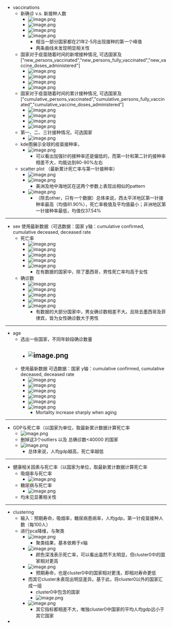 - vaccinations
	- 新确诊 v.s. 新接种人数
		- ![image.png](assets/image_1672252450723_0.png)
		- ![image.png](assets/image_1672252457075_0.png)
		- ![image.png](assets/image_1672252461433_0.png)
		- ![image.png](assets/image_1672252466087_0.png)
			- 相当一部分国家都在21年2-5月出现接种的第一个峰值
			- 两条曲线未发现明显相关性
	- 国家对于疫苗随着时间的新增接种情况, 可选国家及["new_persons_vaccinated","new_persons_fully_vaccinated","new_vaccine_doses_administered"]
		- ![image.png](assets/image_1672250741468_0.png)
		- ![image.png](assets/image_1672250758372_0.png)
		- ![image.png](assets/image_1672250770503_0.png)
		- ![image.png](assets/image_1672250784093_0.png)
	- 国家对于疫苗随着时间的累计接种情况, 可选国家及["cumulative_persons_vaccinated","cumulative_persons_fully_vaccinated","cumulative_vaccine_doses_administered"]
		- ![image.png](assets/image_1672250872320_0.png)
		- ![image.png](assets/image_1672250884539_0.png)
		- ![image.png](assets/image_1672250894967_0.png)
		- ![image.png](assets/image_1672250915188_0.png)
	- 第一、二、三针接种情况，可选国家
		- ![image.png](assets/image_1672250987616_0.png)
	- kde图展示全球的疫苗接种率，
		- ![image.png](assets/image_1672251104439_0.png)
			- 可以看出加强针的接种率还是偏低的，而第一针和第二针的接种率相差不大，均能达到80-90%左右
	- scatter plot （最新累计死亡率与第一针接种率）
		- ![image.png](assets/image_1672251694086_0.png)
		- ![image.png](assets/image_1672251942280_0.png)
			- 美洲及地中海地区在这两个参数上表现出相似的pattern
		- ![image.png](assets/image_1672251968416_0.png)
			- （除去other，只有一个数据）总体来说，西太平洋地区第一针接种率最高（均值81.90%），死亡率极值及平均值最小；非洲地区第一针接种率最低，均值仅37.54%
---
- sex 使用最新数据（可选数据：国家 y轴：cumulative confirmed, cumulative deceased, deceased rate
	- 死亡率
		- ![image.png](assets/image_1672253810814_0.png)
		- ![image.png](assets/image_1672253814755_0.png)
		- ![image.png](assets/image_1672253818413_0.png)
		- ![image.png](assets/image_1672253822521_0.png)
		- ![image.png](assets/image_1672253847993_0.png)
			- 在有数据的国家中，除了墨西哥，男性死亡率均高于女性
	- 确诊数
		- ![image.png](assets/%E5%9B%BE%E7%89%872.png)
		- ![image.png](assets/%E5%9B%BE%E7%89%873.png)
		- ![image.png](assets/%E5%9B%BE%E7%89%874.png)
		- ![image.png](assets/%E5%9B%BE%E7%89%875.png)
		- ![image.png](assets/%E5%9B%BE%E7%89%876.png)
			- 有数据的大部分国家中，男女确诊数相差不大。且除去墨西哥及菲律宾，皆为女性确诊数大于男性

----
- age
	- 选出一些国家，不同年龄段确诊数量
		- ![image.png](assets/image_1672253896038_0.png)
			-
	- 使用最新数据 可选数据：国家 y轴：cumulative confirmed, cumulative deceased, deceased rate
		- ![image.png](assets/image_1672253930362_0.png)
		- ![image.png](assets/image_1672253936337_0.png)
		- ![image.png](assets/image_1672253940005_0.png)
		- ![image.png](assets/image_1672253944597_0.png)
		- ![image.png](assets/image_1672254177266_0.png)
		- ![image.png](assets/image_1672254182047_0.png)
			- Mortality increase sharply when aging
---
- GDP与死亡率（以国家为单位，取最新累计数据计算死亡率
	- ![image.png](assets/image_1672253120096_0.png)
	- 删掉这3个outliers 以及 总确诊数<40000 的国家
	- ![image.png](assets/image_1672253535020_0.png)
		- 总体来说，人均gdp越高，死亡率越低
---
- 健康相关因素与死亡率（以国家为单位，取最新累计数据计算死亡率
	- 吸烟率与死亡率
		- ![image.png](assets/image_1672254840660_0.png)
	- 糖尿病与死亡率
		- ![image.png](assets/image_1672254894495_0.png)
	- 均未见显著相关性
---
- clustering
	- 输入：预期寿命，吸烟率，糖尿病患病率，人均gdp，第一针疫苗接种人数（每100人）
	- 进行pca降维，与聚类
		- ![image.png](assets/image_1672254416966_0.png)
			- 聚类结果，基本依赖于x轴
		- ![image.png](assets/image_1672254445624_0.png)
			- 颜色深浅表示死亡率，可以看出虽然不太明显，但cluster0中的国家相对更高
		- ![image.png](assets/image_1672254505380_0.png)
			- 预期寿命，也是cluster0中的国家相对更浅，即相对寿命更低
		- 而其它cluster未表现出明显差异。基于此，将cluster0以外的国家汇成一组
			- cluster0中包含的国家
			- ![image.png](assets/image_1672254614112_0.png)
		- ![image.png](assets/image_1672254631787_0.png)
			- 其它指标都相差不大，唯独cluster0中国家的平均人均gdp远小于其它国家
-